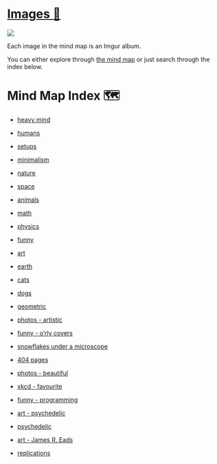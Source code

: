 # [Images 🎨](https://my.mindnode.com/mTasm9Ay8VtFs7fHRPDUSdEMqHExtjpcgwjBeUTC#-173.2,-1836.7,-2)

![](http://i.imgur.com/ld0smgm.jpg)

Each image in the mind map is an Imgur album. 

You can either explore through [the mind map](https://my.mindnode.com/mTasm9Ay8VtFs7fHRPDUSdEMqHExtjpcgwjBeUTC) or just search through the index below.

# Mind Map Index 🗺️

- [heavy mind](http://imgur.com/a/om6BB)


- [humans](https://imgur.com/a/p9FC3)


- [setups](https://imgur.com/a/BinVf)


- [minimalism](http://imgur.com/a/IZPbP)


- [nature](https://imgur.com/a/56pFc)


- [space](http://imgur.com/a/uymmM)


- [animals](http://imgur.com/a/yNpGf)


- [math](http://imgur.com/a/hmK2C)


- [physics](http://imgur.com/a/Reo8S)


- [funny](http://imgur.com/a/NAZ9l)


- [art](http://imgur.com/a/3m5wf)


- [earth](https://imgur.com/a/4U5P7)


- [cats](https://imgur.com/a/TgL0x)


- [dogs](http://imgur.com/a/CExqu)


- [geometric](http://imgur.com/a/7ThWP)


- [photos - artistic](https://imgur.com/a/jAEYj)


- [funny - o’rly covers](http://imgur.com/a/Ykcyb)


- [snowflakes under a microscope](http://imgur.com/a/4rE1H)


- [404 pages](http://imgur.com/a/NJ2X7)


- [photos - beautiful](https://imgur.com/a/vA2Ly)


- [xkcd - favourite](http://imgur.com/a/LK364)


- [funny - programming](http://imgur.com/a/hb4nX)


- [art - psychedelic](http://imgur.com/a/NqhGo)


- [psychedelic](http://imgur.com/a/urG7X)


- [art - James R. Eads](http://imgur.com/a/Aao8R)


- [replications](http://imgur.com/a/ep7CH)

